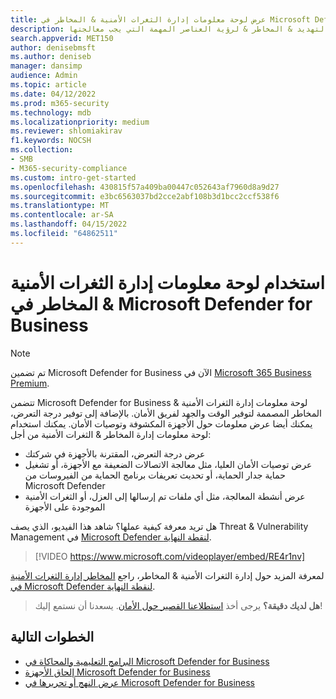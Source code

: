 ```yaml
---
title: عرض لوحة معلومات إدارة الثغرات الأمنية & المخاطر في Microsoft Defender for Business
description: استخدم لوحة معلومات إدارة الثغرات الأمنية & التهديد & المخاطر & لرؤية العناصر المهمة التي يجب معالجتها.
search.appverid: MET150
author: denisebmsft
ms.author: deniseb
manager: dansimp
audience: Admin
ms.topic: article
ms.date: 04/12/2022
ms.prod: m365-security
ms.technology: mdb
ms.localizationpriority: medium
ms.reviewer: shlomiakirav
f1.keywords: NOCSH
ms.collection:
- SMB
- M365-security-compliance
ms.custom: intro-get-started
ms.openlocfilehash: 430815f57a409ba00447c052643af7960d8a9d27
ms.sourcegitcommit: e3bc6563037bd2cce2abf108b3d1bcc2ccf538f6
ms.translationtype: MT
ms.contentlocale: ar-SA
ms.lasthandoff: 04/15/2022
ms.locfileid: "64862511"
---
```

# <a name="use-your-threat--vulnerability-management-dashboard-in-microsoft-defender-for-business"></a>استخدام لوحة معلومات إدارة الثغرات الأمنية & المخاطر في Microsoft Defender for Business

> [!NOTE]
> تم تضمين Microsoft Defender for Business الآن في [Microsoft 365 Business Premium](../../business-premium/index.md). 

تتضمن Microsoft Defender for Business لوحة معلومات إدارة الثغرات الأمنية & المخاطر المصممة لتوفير الوقت والجهد لفريق الأمان. بالإضافة إلى توفير درجة التعرض، يمكنك أيضا عرض معلومات حول الأجهزة المكشوفة وتوصيات الأمان. يمكنك استخدام لوحة معلومات إدارة المخاطر & الثغرات الأمنية من أجل:

- عرض درجة التعرض، المقترنة بالأجهزة في شركتك
- عرض توصيات الأمان العليا، مثل معالجة الاتصالات الضعيفة مع الأجهزة، أو تشغيل حماية جدار الحماية، أو تحديث تعريفات برنامج الحماية من الفيروسات من Microsoft Defender
- عرض أنشطة المعالجة، مثل أي ملفات تم إرسالها إلى العزل، أو الثغرات الأمنية الموجودة على الأجهزة

هل تريد معرفة كيفية عملها؟ شاهد هذا الفيديو، الذي يصف Threat & Vulnerability Management في [Microsoft Defender لنقطة النهاية](../defender-endpoint/microsoft-defender-endpoint.md).

> [!VIDEO https://www.microsoft.com/videoplayer/embed/RE4r1nv]

لمعرفة المزيد حول إدارة الثغرات الأمنية & المخاطر، راجع [المخاطر إدارة الثغرات الأمنية في Microsoft Defender لنقطة النهاية](../defender-endpoint/next-gen-threat-and-vuln-mgt.md).

>
> **هل لديك دقيقة؟**
> يرجى أخذ <a href="https://microsoft.qualtrics.com/jfe/form/SV_0JPjTPHGEWTQr4y" target="_blank">استطلاعنا القصير حول الأمان</a>. يسعدنا أن نستمع إليك!
>

## <a name="next-steps"></a>الخطوات التالية

- [البرامج التعليمية والمحاكاة في Microsoft Defender for Business](mdb-tutorials.md)
- [إلحاق الأجهزة Microsoft Defender for Business](mdb-onboard-devices.md)
- [عرض النهج أو تحريرها في Microsoft Defender for Business](mdb-view-edit-create-policies.md)